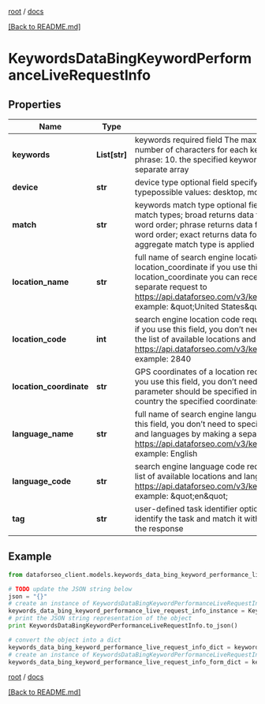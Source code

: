 [root](./../ "root") / [docs](./ "docs")

[[Back to README.md]](./../README.md "[Back to README.md]")

# KeywordsDataBingKeywordPerformanceLiveRequestInfo

## Properties

Name | Type | Description | Notes
------------ | ------------- | ------------- | -------------
**keywords** | **List[str]** | keywords required field The maximum number of keywords you can specify: 2500. The maximum number of characters for each keyword: 80. The maximum number of words for each keyword phrase: 10. the specified keywords will be converted to lowercase, data will be provided in a separate array | [optional]
**device** | **str** | device type optional field specify this field if you want to get the data for a particular device typepossible values: desktop, mobile, tablet, all default value: all | [optional]
**match** | **str** | keywords match type optional field can take the following values: aggregate returns data across all match types; broad returns data for all user queries containing the specified keyword with varying word order; phrase returns data for all user queries containing the specified keyword with identical word order; exact returns data for user query that matches the specified keyword;Note: the aggregate match type is applied by default | [optional]
**location_name** | **str** | full name of search engine location required field if you don’t specify location_code or location_coordinate if you use this field, you don’t need to specify location_code or location_coordinate you can receive the list of available locations and languages by making a separate request to https://api.dataforseo.com/v3/keywords_data/bing/keyword_performance/locations_and_languages example: \&quot;United States\&quot; | [optional]
**location_code** | **int** | search engine location code required field if you don’t specify location_name or location_coordinate if you use this field, you don’t need to specify location_name or location_coordinate you can receive the list of available locations and languages by making a separate request to https://api.dataforseo.com/v3/keywords_data/bing/keyword_performance/locations_and_languages example: 2840 | [optional]
**location_coordinate** | **str** | GPS coordinates of a location required field if you don’t specify location_name or location_code if you use this field, you don’t need to specify location_name or location_code location_coordinate parameter should be specified in the “latitude,longitude” format the data will be provided for the country the specified coordinates belong to example: 52.6178549,-155.352142 | [optional]
**language_name** | **str** | full name of search engine language required field if you don’t specify language_code if you use this field, you don’t need to specify language_code you can receive the list of available locations and languages by making a separate request to https://api.dataforseo.com/v3/keywords_data/bing/keyword_performance/locations_and_languages example: English | [optional]
**language_code** | **str** | search engine language code required field if you don’t specify language_name you can receive the list of available locations and languages by making a separate request to https://api.dataforseo.com/v3/keywords_data/bing/keyword_performance/locations_and_languages example: \&quot;en\&quot; | [optional]
**tag** | **str** | user-defined task identifier optional field the character limit is 255 you can use this parameter to identify the task and match it with the result you will find the specified tag value in the data object of the response | [optional]

## Example

```python
from dataforseo_client.models.keywords_data_bing_keyword_performance_live_request_info import KeywordsDataBingKeywordPerformanceLiveRequestInfo

# TODO update the JSON string below
json = "{}"
# create an instance of KeywordsDataBingKeywordPerformanceLiveRequestInfo from a JSON string
keywords_data_bing_keyword_performance_live_request_info_instance = KeywordsDataBingKeywordPerformanceLiveRequestInfo.from_json(json)
# print the JSON string representation of the object
print KeywordsDataBingKeywordPerformanceLiveRequestInfo.to_json()

# convert the object into a dict
keywords_data_bing_keyword_performance_live_request_info_dict = keywords_data_bing_keyword_performance_live_request_info_instance.to_dict()
# create an instance of KeywordsDataBingKeywordPerformanceLiveRequestInfo from a dict
keywords_data_bing_keyword_performance_live_request_info_form_dict = keywords_data_bing_keyword_performance_live_request_info.from_dict(keywords_data_bing_keyword_performance_live_request_info_dict)
```

  

[root](./../ "root") / [docs](./ "docs")

[[Back to README.md]](./../README.md "[Back to README.md]")